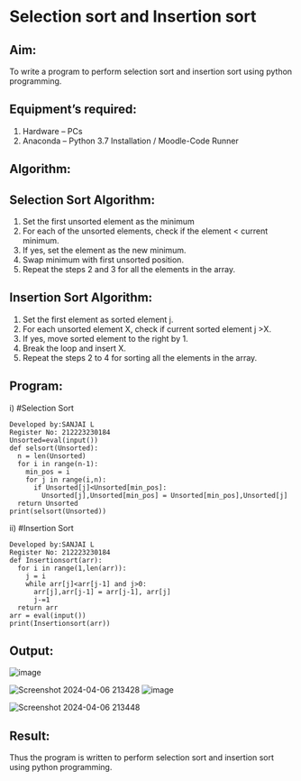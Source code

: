 # Selection sort and Insertion sort
## Aim:
To write a program to perform selection sort and insertion sort using python programming.
## Equipment’s required:
1.	Hardware – PCs
2.	Anaconda – Python 3.7 Installation / Moodle-Code Runner
## Algorithm:
## Selection Sort Algorithm:
1.	Set the first unsorted element as the minimum
2.	For each of the unsorted elements, check if the element < current minimum.
3.	If yes, set the element as the new minimum.
4.	Swap minimum with first unsorted position.
5.	Repeat the steps 2 and 3 for all the elements in the array.
## Insertion Sort Algorithm:
1.	Set the first element as sorted element j.
2.	For each unsorted element X, check if current sorted element j >X.
3.	If yes, move sorted element to the right by 1.
4.	Break the loop and insert X.
5.	Repeat the steps 2 to 4 for sorting all the elements in the array.
## Program:
i)	#Selection Sort
```
Developed by:SANJAI L
Register No: 212223230184
Unsorted=eval(input())
def selsort(Unsorted):
  n = len(Unsorted)
  for i in range(n-1):
    min_pos = i
    for j in range(i,n):
      if Unsorted[j]<Unsorted[min_pos]:
        Unsorted[j],Unsorted[min_pos] = Unsorted[min_pos],Unsorted[j]
  return Unsorted
print(selsort(Unsorted))

```
ii)	#Insertion Sort
```
Developed by:SANJAI L
Register No: 212223230184
def Insertionsort(arr):
  for i in range(1,len(arr)):
    j = i
    while arr[j]<arr[j-1] and j>0:
      arr[j],arr[j-1] = arr[j-1], arr[j]
      j-=1
  return arr
arr = eval(input())
print(Insertionsort(arr))

```

## Output:
![image](https://github.com/SanjaiOfficial/Sorting-Algorithms/assets/151763180/c5fffe24-3193-494a-8f09-8b5fef3782e8)

![Screenshot 2024-04-06 213428](https://github.com/SanjaiOfficial/Sorting-Algorithms/assets/151763180/87c2e686-b54b-4d7b-9c79-d717b2babca7)
![image](https://github.com/SanjaiOfficial/Sorting-Algorithms/assets/151763180/4d3e532e-50f4-4e07-b9eb-5c3e578d770d)

![Screenshot 2024-04-06 213448](https://github.com/SanjaiOfficial/Sorting-Algorithms/assets/151763180/a8257e55-8860-45eb-b063-6a46779679f8)




## Result:
Thus the program is written to perform selection sort and insertion sort using python programming.
